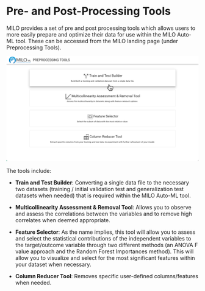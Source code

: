 # Pre- and Post-Processing Tools

MILO provides a set of pre and post processing tools which allows users to more easily prepare and optimize
their data for use within the MILO Auto-ML tool. These can be accessed from the MILO landing page (under Preprocessing Tools).

![Preprocessing Tools](./images/Preprocessing-Home-Tool1.png)

The tools include:

- **Train and Test Builder**: Converting a single data file to the necessary two datasets (training / initial
validation test and generalization test datasets when needed) that is required within the MILO Auto-ML tool.

- **Multicollinearity Assessment & Removal Tool**: Allows you to observe and assess the correlations between
the variables and to remove high correlates when deemed appropriate.

- **Feature Selector**: As the name implies, this tool will allow you to assess and select the statistical
contributions of the independent variables to the target/outcome variable through two different methods
(an ANOVA F value approach and the Random Forest Importances method). This will allow you to visualize
and select for the most significant features within your dataset when necessary.

- **Column Reducer Tool**: Removes specific user-defined columns/features when needed.
